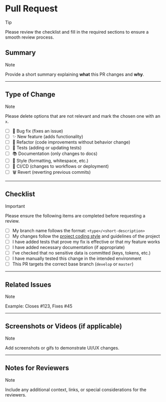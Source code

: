 # Pull Request

> [!TIP]  
> Please review the checklist and fill in the required sections to ensure a smooth review process.

## Summary

> [!NOTE]  
> Provide a short summary explaining **what** this PR changes and **why**.

---

## Type of Change

> [!NOTE]  
> Please delete options that are not relevant and mark the chosen one with an `x`.

- [ ] 🐛 Bug fix (fixes an issue)
- [ ] ✨ New feature (adds functionality)
- [ ] 🔧 Refactor (code improvements without behavior change)
- [ ] 🧪 Tests (adding or updating tests)
- [ ] 📚 Documentation (only changes to docs)
- [ ] 🎨 Style (formatting, whitespace, etc.)
- [ ] 🚀 CI/CD (changes to workflows or deployment)
- [ ] 🗑 Revert (reverting previous commits)

---

## Checklist

> [!IMPORTANT]  
> Please ensure the following items are completed before requesting a review.

- [ ] My branch name follows the format: `<type>/<short-description>`
- [ ] My changes follow the [project coding style](../CONTRIBUTING.md) and guidelines of the project
- [ ] I have added tests that prove my fix is effective or that my feature works
- [ ] I have added necessary documentation (if appropriate)
- [ ] I’ve checked that no sensitive data is committed (keys, tokens, etc.)
- [ ] I have manually tested this change in the intended environment
- [ ] This PR targets the correct base branch (`develop` or `master`)

---

## Related Issues

> [!NOTE]  
> Example: Closes #123, Fixes #45

---

## Screenshots or Videos (if applicable)

> [!NOTE]  
> Add screenshots or gifs to demonstrate UI/UX changes.

---

## Notes for Reviewers

> [!NOTE]  
> Include any additional context, links, or special considerations for the reviewers.
